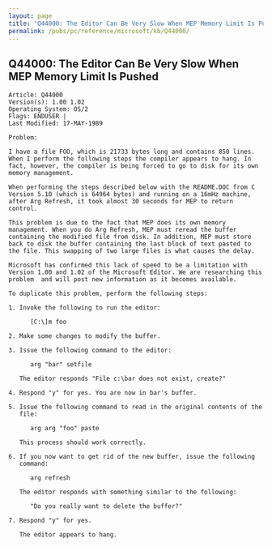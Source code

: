 ```yaml
---
layout: page
title: "Q44000: The Editor Can Be Very Slow When MEP Memory Limit Is Pushed"
permalink: /pubs/pc/reference/microsoft/kb/Q44000/
---
```


## Q44000: The Editor Can Be Very Slow When MEP Memory Limit Is Pushed

	Article: Q44000
	Version(s): 1.00 1.02
	Operating System: OS/2
	Flags: ENDUSER |
	Last Modified: 17-MAY-1989
	
	Problem:
	
	I have a file FOO, which is 21733 bytes long and contains 850 lines.
	When I perform the following steps the compiler appears to hang. In
	fact, however, the compiler is being forced to go to disk for its own
	memory management.
	
	When performing the steps described below with the README.DOC from C
	Version 5.10 (which is 64964 bytes) and running on a 16mHz machine,
	after Arg Refresh, it took almost 30 seconds for MEP to return
	control.
	
	This problem is due to the fact that MEP does its own memory
	management. When you do Arg Refresh, MEP must reread the buffer
	containing the modified file from disk. In addition, MEP must store
	back to disk the buffer containing the last block of text pasted to
	the file. This swapping of two large files is what causes the delay.
	
	Microsoft has confirmed this lack of speed to be a limitation with
	Version 1.00 and 1.02 of the Microsoft Editor. We are researching this
	problem  and will post new information as it becomes available.
	
	To duplicate this problem, perform the following steps:
	
	1. Invoke the following to run the editor:
	
	      [C:\]m foo
	
	2. Make some changes to modify the buffer.
	
	3. Issue the following command to the editor:
	
	      arg "bar" setfile
	
	   The editor responds "File c:\bar does not exist, create?"
	
	4. Respond "y" for yes. You are now in bar's buffer.
	
	5. Issue the following command to read in the original contents of the
	   file:
	
	      arg arg "foo" paste
	
	   This process should work correctly.
	
	6. If you now want to get rid of the new buffer, issue the following
	   command:
	
	      arg refresh
	
	   The editor responds with something similar to the following:
	
	      "Do you really want to delete the buffer?"
	
	7. Respond "y" for yes.
	
	   The editor appears to hang.
